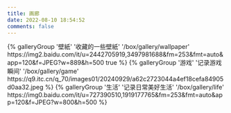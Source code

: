 ```yaml
---
title: 画廊
date: 2022-08-10 18:54:52
comments: false
---
```


<div class="gallery-group-main">
{% galleryGroup '壁紙' '收藏的一些壁紙' '/box/gallery/wallpaper' https://img2.baidu.com/it/u=2442705919,3497981688&fm=253&fmt=auto&app=120&f=JPEG?w=889&h=500 true %}
{% galleryGroup '游戏' '记录游戏瞬间' '/box/gallery/game' https://q9.itc.cn/q_70/images01/20240929/a62c2723044a4ef18cefa84905d0aa32.jpeg %}
{% galleryGroup '生活' '记录日常美好生活' '/box/gallery/life' https://img0.baidu.com/it/u=727390510,1919177765&fm=253&fmt=auto&app=120&f=JPEG?w=800&h=500 %}
</div>
